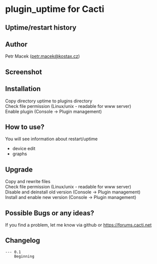 # plugin_uptime for Cacti

## Uptime/restart history

## Author
Petr Macek (petr.macek@kostax.cz)

## Screenshot


## Installation
Copy directory uptime to plugins directory  
Check file permission (Linux/unix - readable for www server)  
Enable plugin (Console -> Plugin management)  

## How to use?
You will see information about restart/uptime 
- device edit
- graphs 
    
## Upgrade    
Copy and rewrite files  
Check file permission (Linux/unix - readable for www server)  
Disable and deinstall old version (Console -> Plugin management)  
Install and enable new version (Console -> Plugin management)   
    
## Possible Bugs or any ideas?
If you find a problem, let me know via github or https://forums.cacti.net
   

## Changelog
	--- 0.1
		Beginning


